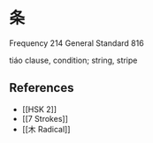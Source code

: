 # 条
Frequency 214
General Standard 816

tiáo
clause, condition; string, stripe

## References
- [[HSK 2]]
- [[7 Strokes]]
- [[木 Radical]]
